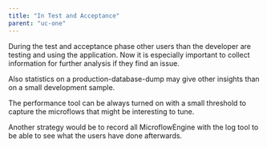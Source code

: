 ```yaml
---
title: "In Test and Acceptance"
parent: "uc-one"
---
```

During the test and acceptance phase other users than the developer are testing and using the application. Now it is especially important to collect information for further analysis if they find an issue.

Also statistics on a production-database-dump may give other insights than on a small development sample.

The performance tool can be always turned on with a small threshold to capture the microflows that might be interesting to tune.

Another strategy would be to record all MicroflowEngine with the log tool to be able to see what the users have done afterwards.
